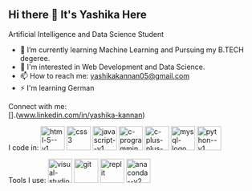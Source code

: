 ## Hi there 👋 It's Yashika Here

Artificial Intelligence and Data Science Student

- 🌱 I’m currently learning Machine Learning and Pursuing my B.TECH degeree.
- 👀 I'm interested in Web Development and Data Science.
- 📫 How to reach me: [yashikakannan05@gmail.com](yashikakannan05@gmail.com)
- ⚡️ I'm learning German 

Connect with me:
<br /> [<img srcc="https://img.shields.io/badge/LinkedIn-0077B5?style=for-the-badge&logo=linkedin&logoColor=white" />].(www.linkedin.com/in/yashika-kannan)

I code in: 
<img width="48" height="48" src="https://img.icons8.com/color/48/html-5--v1.png" alt="html-5--v1"/> <img width="48" height="48" src="https://img.icons8.com/color/48/css3.png" alt="css3"/> <img width="48" height="48" src="https://img.icons8.com/color/48/javascript--v1.png" alt="javascript--v1"/> <img width="48" height="48" src="https://img.icons8.com/color/48/c-programming.png" alt="c-programming"/> <img width="48" height="48" src="https://img.icons8.com/color/48/c-plus-plus-logo.png" alt="c-plus-plus-logo"/> <img width="48" height="48" src="https://img.icons8.com/color/48/mysql-logo.png" alt="mysql-logo"/> <img width="48" height="48" src="https://img.icons8.com/color/48/python--v1.png" alt="python--v1"/>

Tools I use:
<img width="48" height="48" src="https://img.icons8.com/fluency/48/visual-studio-code-2019.png" alt="visual-studio-code-2019"/> <img width="48" height="48" src="https://img.icons8.com/color/48/git.png" alt="git"/> <img width="48" height="48" src="https://img.icons8.com/fluency/48/replit.png" alt="replit"/> <img width="48" height="48" src="https://img.icons8.com/fluency/48/anaconda--v2.png" alt="anaconda--v2"/>
